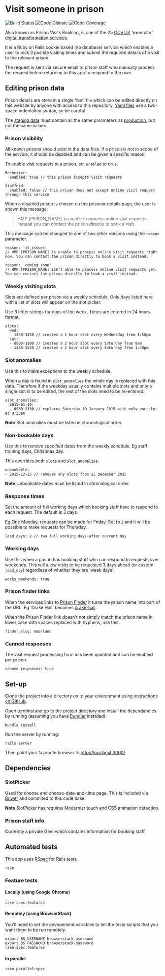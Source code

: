 # Visit someone in prison

[![Build Status](https://travis-ci.org/ministryofjustice/prison-visits.png?branch=master)](https://travis-ci.org/ministryofjustice/prison-visits)
[![Code Climate](https://codeclimate.com/github/ministryofjustice/prison-visits.png)](https://codeclimate.com/github/ministryofjustice/prison-visits)
[![Code Coverage](https://codeclimate.com/github/ministryofjustice/prison-visits/coverage.png)](https://codeclimate.com/github/ministryofjustice/prison-visits)

Also known as Prison Visits Booking, is one of the 25 [GOV.UK](https://www.gov.uk/) 'exemplar' [digital transformation services](https://www.gov.uk/transformation).

It is a Ruby on Rails cookie based (no database) service which enables a user to pick 3 posible visiting times and submit the required details of a visit to the relevant prison. 

The request is sent via secure email to prison staff who manually process the request before returning to this app to respond to the user.

## Editing prison data

Prison details are store in a single Yaml file which can be edited directly on this website by anyone with access to this repository. [Yaml files](http://en.wikipedia.org/wiki/YAML) use a two-space indentation syntax, so be careful.

The [staging data](config/prison_data_staging.yml) must contain all the same parameters as [production](config/prison_data_production.yml), but not the same values.

### Prison visibility

All known prisons should exist in the data files. If a prison is not in scope of the service, it should be disabled and can be given a specific reason.

To enable visit requests to a prison, set `enabled` to `true`.

    Rochester:
      enabled: true // this prison accepts visit requests
    
    Stafford:
      enabled: false // this prison does not accept online visit request through this service

When a disabled prison is chosen on the prisoner details page, the user is shown this message:

> HMP [PRISON_NAME] is unable to process online visit requests. Instead you can contact the prison directly to book a visit.
	
This message can be changed to one of two other reasons using the `reason` parameter.

    reason: 'it_issues'
    // HMP [PRISON_NAME] is unable to process online visit requests right now. You can contact the prison directly to book a visit instead.
    
	reason: 'coming_soon'
	// HMP [PRISON_NAME] isn’t able to process online visit requests yet. You can contact the prison directly to book a visit instead.

### Weekly visiting slots

Slots are defined per prison via a weekly schedule. Only days listed here with a list of slots will appear on the slot picker. 

Use 3 letter strings for days of the week. Times are entered in 24 hours format.

    slots:
      wed:
      - 1350-1450 // creates a 1 hour slot every Wednesday from 1:50pm
      sat:
      - 0900-1100 // creates a 2 hour slot every Saturday from 9am
      - 1330-1530 // creates a 2 hour slot every Saturday from 1:30pm

### Slot anomalies

Use this to make exceptions to the weekly schedule.

When a day is found in `slot_anomalies` the whole day is replaced with this data. Therefore if the weekday usually contains multiple slots and only a single slot is to be edited, the rest of the slots need to be re-entered.

	slot_anomalies:
	  2015-01-10:
      - 0930-1130 // replaces Saturday 10 January 2015 with only one slot at 9:30am

**Note** Slot anomalies must be listed in chronological order.

### Non-bookable days

Use this to remove specified dates from the weekly schedule. Eg staff training days, Christmas day.

This overrides both `slots` and `slot_anomalies`.

    unbookable:
    - 2015-12-25 // removes any slots from 25 December 2015

**Note** Unbookable dates must be listed in chronological order.

### Response times

Set the amount of full working days which booking staff have to respond to each request. The default is 3 days.

Eg One Monday, requests can be made for Friday. Set to `2` and it will be possible to make requests for Thursday.

	lead_days: 2 // two full working days after current day

### Working days

Use this when a prison has booking staff who can respond to requests over weekends. This will allow visits to be requested 3 days ahead (or custom `lead_day`) regardless of whether they are 'week days'.

	works_weekends: true

### Prison finder links

When the services links to [Prison Finder](https://www.justice.gov.uk/contacts/prison-finder) it turns the prison name into part of the URL. Eg 'Drake Hall' becomes [drake-hall](https://www.justice.gov.uk/contacts/prison-finder/drake-hall).

When the Prison Finder link doesn't not simply match the prison name in lower case with spaces replaced with hyphens, use this.

	finder_slug: moorland

### Canned responses

The visit request processing form has been updated and can be enabled per prison.

    canned_responses: true

## Set-up

Clone the project into a directory on to your environment using [instructions on GitHub](https://help.github.com/categories/54/articles).

Open terminal and go to the project directory and install the dependancies by running (assuming you have [Bundler](http://bundler.io/) installed):

    bundle install
    
Run the server by running:

    rails server

Then point your favourite browser to [http://localhost:3000/](http://localhost:3000/).

## Dependencies

### SlotPicker

Used for choose and choose-date-and-time page. This is included via [Bower](http://bower.io) and commited to this code base.

**Note** SlotPicker has requires Modernizr touch and CSS animation detection.

### Prison staff info

Currently a private Gem which contains information for booking staff.

## Automated tests

This app uses [RSpec](http://rspec.info/) for Rails tests.

    rake

### Feature tests

#### Locally (using Google Chrome)

    rake spec:features

#### Remotely (using BrowserStack)

You'll need to set the environment variables to tell the tests scripts that you want them to be run remotely.

    export BS_USERNAME browserstack-username
    export BS_PASSWORD browserstack-password
    rake spec:features

#### In parallel

    rake parallel:spec




